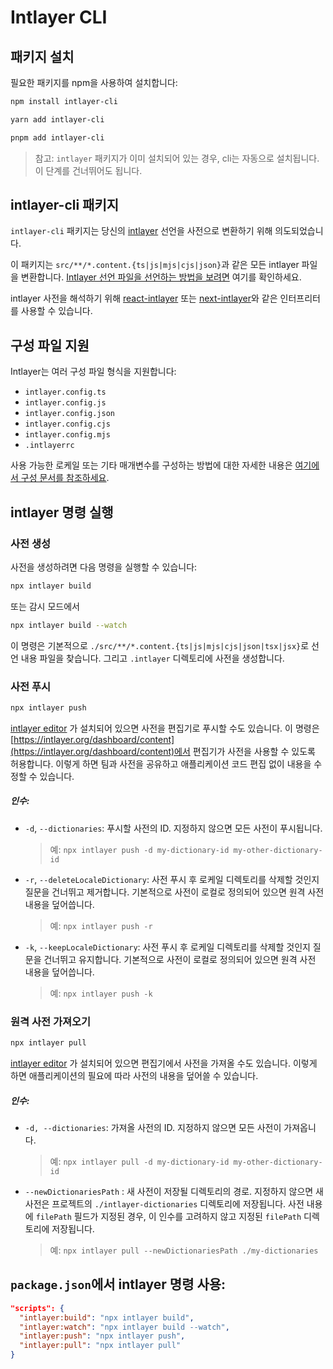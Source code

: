 # Intlayer CLI

## 패키지 설치

필요한 패키지를 npm을 사용하여 설치합니다:

```bash
npm install intlayer-cli
```

```bash
yarn add intlayer-cli
```

```bash
pnpm add intlayer-cli
```

> 참고: `intlayer` 패키지가 이미 설치되어 있는 경우, cli는 자동으로 설치됩니다. 이 단계를 건너뛰어도 됩니다.

## intlayer-cli 패키지

`intlayer-cli` 패키지는 당신의 [intlayer](https://github.com/aymericzip/intlayer/blob/main/packages/intlayer/README.md) 선언을 사전으로 변환하기 위해 의도되었습니다.

이 패키지는 `src/**/*.content.{ts|js|mjs|cjs|json}`과 같은 모든 intlayer 파일을 변환합니다. [Intlayer 선언 파일을 선언하는 방법을 보려면](https://github.com/aymericzip/intlayer/blob/main/packages/intlayer/README.md) 여기를 확인하세요.

intlayer 사전을 해석하기 위해 [react-intlayer](https://github.com/aymericzip/intlayer/blob/main/packages/react-intlayer/README.md) 또는 [next-intlayer](https://github.com/aymericzip/intlayer/blob/main/packages/next-intlayer/README.md)와 같은 인터프리터를 사용할 수 있습니다.

## 구성 파일 지원

Intlayer는 여러 구성 파일 형식을 지원합니다:

- `intlayer.config.ts`
- `intlayer.config.js`
- `intlayer.config.json`
- `intlayer.config.cjs`
- `intlayer.config.mjs`
- `.intlayerrc`

사용 가능한 로케일 또는 기타 매개변수를 구성하는 방법에 대한 자세한 내용은 [여기에서 구성 문서를 참조하세요](https://github.com/aymericzip/intlayer/blob/main/docs/ko/configuration.md).

## intlayer 명령 실행

### 사전 생성

사전을 생성하려면 다음 명령을 실행할 수 있습니다:

```bash
npx intlayer build
```

또는 감시 모드에서

```bash
npx intlayer build --watch
```

이 명령은 기본적으로 `./src/**/*.content.{ts|js|mjs|cjs|json|tsx|jsx}`로 선언 내용 파일을 찾습니다. 그리고 `.intlayer` 디렉토리에 사전을 생성합니다.

### 사전 푸시

```bash
npx intlayer push
```

[intlayer editor](https://github.com/aymericzip/intlayer/blob/main/docs/ko/intlayer_editor.md) 가 설치되어 있으면 사전을 편집기로 푸시할 수도 있습니다. 이 명령은 [https://intlayer.org/dashboard/content](https://intlayer.org/dashboard/content)에서 편집기가 사전을 사용할 수 있도록 허용합니다. 이렇게 하면 팀과 사전을 공유하고 애플리케이션 코드 편집 없이 내용을 수정할 수 있습니다.

##### 인수:

- `-d`, `--dictionaries`: 푸시할 사전의 ID. 지정하지 않으면 모든 사전이 푸시됩니다.
  > 예: `npx intlayer push -d my-dictionary-id my-other-dictionary-id`
- `-r`, `--deleteLocaleDictionary`: 사전 푸시 후 로케일 디렉토리를 삭제할 것인지 질문을 건너뛰고 제거합니다. 기본적으로 사전이 로컬로 정의되어 있으면 원격 사전 내용을 덮어씁니다.
  > 예: `npx intlayer push -r`
- `-k`, `--keepLocaleDictionary`: 사전 푸시 후 로케일 디렉토리를 삭제할 것인지 질문을 건너뛰고 유지합니다. 기본적으로 사전이 로컬로 정의되어 있으면 원격 사전 내용을 덮어씁니다.
  > 예: `npx intlayer push -k`

### 원격 사전 가져오기

```bash
npx intlayer pull
```

[intlayer editor](https://github.com/aymericzip/intlayer/blob/main/docs/ko/intlayer_editor.md) 가 설치되어 있으면 편집기에서 사전을 가져올 수도 있습니다. 이렇게 하면 애플리케이션의 필요에 따라 사전의 내용을 덮어쓸 수 있습니다.

##### 인수:

- `-d, --dictionaries`: 가져올 사전의 ID. 지정하지 않으면 모든 사전이 가져옵니다.
  > 예: `npx intlayer pull -d my-dictionary-id my-other-dictionary-id`
- `--newDictionariesPath` : 새 사전이 저장될 디렉토리의 경로. 지정하지 않으면 새 사전은 프로젝트의 `./intlayer-dictionaries` 디렉토리에 저장됩니다. 사전 내용에 `filePath` 필드가 지정된 경우, 이 인수를 고려하지 않고 지정된 `filePath` 디렉토리에 저장됩니다.
  > 예: `npx intlayer pull --newDictionariesPath ./my-dictionaries`

## `package.json`에서 intlayer 명령 사용:

```json fileName="package.json"
"scripts": {
  "intlayer:build": "npx intlayer build",
  "intlayer:watch": "npx intlayer build --watch",
  "intlayer:push": "npx intlayer push",
  "intlayer:pull": "npx intlayer pull"
}
```
